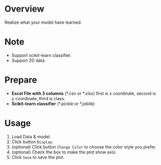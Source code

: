 # Overview
Realize what your model have learned.

# Note
- Support scikit-learn classifier.
- Support 2D data.

# Prepare 
- __Excel File with 3 columns__ (*.csv or *.xlsx)
  first is x coordinate, second is y coordinate, third is class. 
- __Scikit-learn classifier__ (*.pickle or *.joblib)
  
# Usage
1. Load Data & model.
2. Click button `Display`.
3. (optional) Click button `Change Color` to choose the color style you prefer.
4. (optional) Check the box to make the plot show axis.
5. Click `Save` to save the plot.
